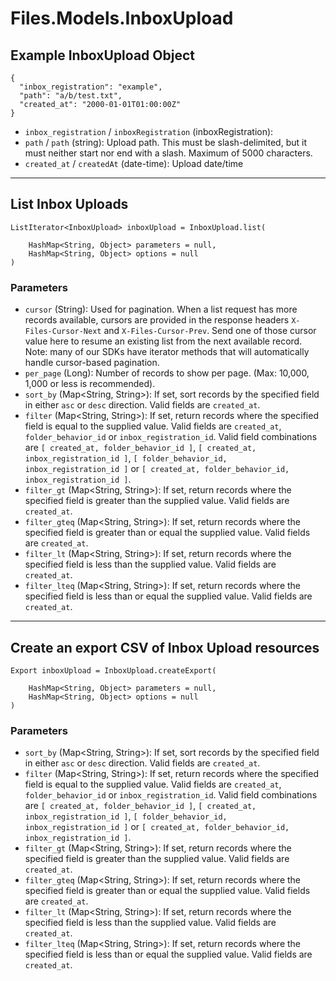 # Files.Models.InboxUpload

## Example InboxUpload Object

```
{
  "inbox_registration": "example",
  "path": "a/b/test.txt",
  "created_at": "2000-01-01T01:00:00Z"
}
```

* `inbox_registration` / `inboxRegistration`  (inboxRegistration): 
* `path` / `path`  (string): Upload path. This must be slash-delimited, but it must neither start nor end with a slash. Maximum of 5000 characters.
* `created_at` / `createdAt`  (date-time): Upload date/time


---

## List Inbox Uploads

```
ListIterator<InboxUpload> inboxUpload = InboxUpload.list(
    
    HashMap<String, Object> parameters = null,
    HashMap<String, Object> options = null
)
```

### Parameters

* `cursor` (String): Used for pagination.  When a list request has more records available, cursors are provided in the response headers `X-Files-Cursor-Next` and `X-Files-Cursor-Prev`.  Send one of those cursor value here to resume an existing list from the next available record.  Note: many of our SDKs have iterator methods that will automatically handle cursor-based pagination.
* `per_page` (Long): Number of records to show per page.  (Max: 10,000, 1,000 or less is recommended).
* `sort_by` (Map<String, String>): If set, sort records by the specified field in either `asc` or `desc` direction. Valid fields are `created_at`.
* `filter` (Map<String, String>): If set, return records where the specified field is equal to the supplied value. Valid fields are `created_at`, `folder_behavior_id` or `inbox_registration_id`. Valid field combinations are `[ created_at, folder_behavior_id ]`, `[ created_at, inbox_registration_id ]`, `[ folder_behavior_id, inbox_registration_id ]` or `[ created_at, folder_behavior_id, inbox_registration_id ]`.
* `filter_gt` (Map<String, String>): If set, return records where the specified field is greater than the supplied value. Valid fields are `created_at`.
* `filter_gteq` (Map<String, String>): If set, return records where the specified field is greater than or equal the supplied value. Valid fields are `created_at`.
* `filter_lt` (Map<String, String>): If set, return records where the specified field is less than the supplied value. Valid fields are `created_at`.
* `filter_lteq` (Map<String, String>): If set, return records where the specified field is less than or equal the supplied value. Valid fields are `created_at`.


---

## Create an export CSV of Inbox Upload resources

```
Export inboxUpload = InboxUpload.createExport(
    
    HashMap<String, Object> parameters = null,
    HashMap<String, Object> options = null
)
```

### Parameters

* `sort_by` (Map<String, String>): If set, sort records by the specified field in either `asc` or `desc` direction. Valid fields are `created_at`.
* `filter` (Map<String, String>): If set, return records where the specified field is equal to the supplied value. Valid fields are `created_at`, `folder_behavior_id` or `inbox_registration_id`. Valid field combinations are `[ created_at, folder_behavior_id ]`, `[ created_at, inbox_registration_id ]`, `[ folder_behavior_id, inbox_registration_id ]` or `[ created_at, folder_behavior_id, inbox_registration_id ]`.
* `filter_gt` (Map<String, String>): If set, return records where the specified field is greater than the supplied value. Valid fields are `created_at`.
* `filter_gteq` (Map<String, String>): If set, return records where the specified field is greater than or equal the supplied value. Valid fields are `created_at`.
* `filter_lt` (Map<String, String>): If set, return records where the specified field is less than the supplied value. Valid fields are `created_at`.
* `filter_lteq` (Map<String, String>): If set, return records where the specified field is less than or equal the supplied value. Valid fields are `created_at`.
